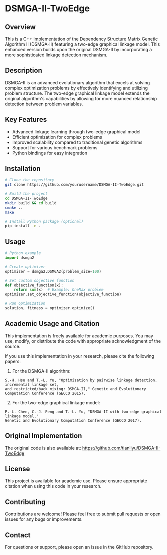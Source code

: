 # DSMGA-II-TwoEdge

## Overview
This is a C++ implementation of the Dependency Structure Matrix Genetic Algorithm II (DSMGA-II) featuring a two-edge graphical linkage model. This enhanced version builds upon the original DSMGA-II by incorporating a more sophisticated linkage detection mechanism.

## Description
DSMGA-II is an advanced evolutionary algorithm that excels at solving complex optimization problems by effectively identifying and utilizing problem structure. The two-edge graphical linkage model extends the original algorithm's capabilities by allowing for more nuanced relationship detection between problem variables.

## Key Features
- Advanced linkage learning through two-edge graphical model
- Efficient optimization for complex problems
- Improved scalability compared to traditional genetic algorithms
- Support for various benchmark problems
- Python bindings for easy integration

## Installation
```bash
# Clone the repository
git clone https://github.com/yourusername/DSMGA-II-TwoEdge.git

# Build the project
cd DSMGA-II-TwoEdge
mkdir build && cd build
cmake ..
make

# Install Python package (optional)
pip install -e .
```

## Usage
```python
# Python example
import dsmga2

# Create optimizer
optimizer = dsmga2.DSMGA2(problem_size=100)

# Set custom objective function
def objective_function(x):
    return sum(x)  # Example: OneMax problem
optimizer.set_objective_function(objective_function)

# Run optimization
solution, fitness = optimizer.optimize()
```

## Academic Usage and Citation
This implementation is freely available for academic purposes. You may use, modify, or distribute the code with appropriate acknowledgment of the source. 

If you use this implementation in your research, please cite the following papers:

1. For the DSMGA-II algorithm:
```
S.-H. Hsu and T.-L. Yu, "Optimization by pairwise linkage detection, incremental linkage set, 
and restricted/back mixing: DSMGA-II," Genetic and Evolutionary Computation Conference (GECCO 2015).
```

2. For the two-edge graphical linkage model:
```
P.-L. Chen, C.-J. Peng and T.-L. Yu, "DSMGA-II with two-edge graphical linkage model," 
Genetic and Evolutionary Computation Conference (GECCO 2017).
```

## Original Implementation
The original code is also available at: https://github.com/tianliyu/DSMGA-II-TwoEdge

## License
This project is available for academic use. Please ensure appropriate citation when using this code in your research.

## Contributing
Contributions are welcome! Please feel free to submit pull requests or open issues for any bugs or improvements.

## Contact
For questions or support, please open an issue in the GitHub repository.